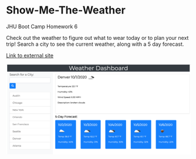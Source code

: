 # Show-Me-The-Weather
JHU Boot Camp Homework 6

Check out the weather to figure out what to wear today or to plan your next trip! Search a city to see the current weather, along with a 5 day forecast.  


[Link to external site](https://pindellk.github.io/Show-Me-The-Weather/)


![Image](./Assets/weather.png)

